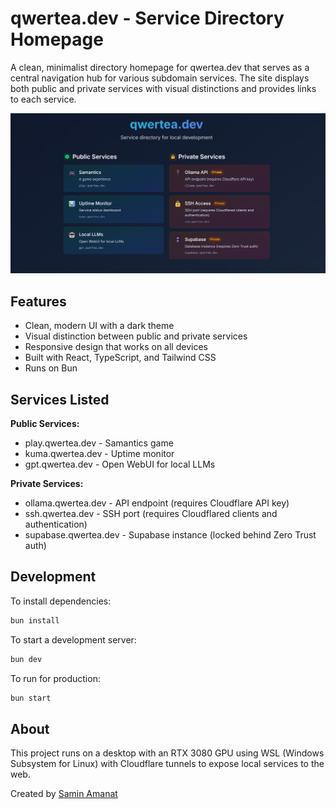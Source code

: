 # qwertea.dev - Service Directory Homepage

A clean, minimalist directory homepage for qwertea.dev that serves as a central navigation hub for various subdomain services. The site displays both public and private services with visual distinctions and provides links to each service.

![qwertea.dev homepage](screenshot.png)

## Features

- Clean, modern UI with a dark theme
- Visual distinction between public and private services
- Responsive design that works on all devices
- Built with React, TypeScript, and Tailwind CSS
- Runs on Bun

## Services Listed

**Public Services:**
- play.qwertea.dev - Samantics game
- kuma.qwertea.dev - Uptime monitor
- gpt.qwertea.dev - Open WebUI for local LLMs

**Private Services:**
- ollama.qwertea.dev - API endpoint (requires Cloudflare API key)
- ssh.qwertea.dev - SSH port (requires Cloudflared clients and authentication)
- supabase.qwertea.dev - Supabase instance (locked behind Zero Trust auth)

## Development

To install dependencies:

```bash
bun install
```

To start a development server:

```bash
bun dev
```

To run for production:

```bash
bun start
```

## About

This project runs on a desktop with an RTX 3080 GPU using WSL (Windows Subsystem for Linux) with Cloudflare tunnels to expose local services to the web.

Created by [Samin Amanat](https://saminamanat.com)
